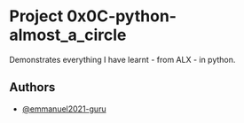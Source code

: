 
# Project 0x0C-python-almost_a_circle

Demonstrates everything I have learnt - from ALX - in python.


## Authors

- [@emmanuel2021-guru](https://www.github.com/emmanuel2021-guru)

